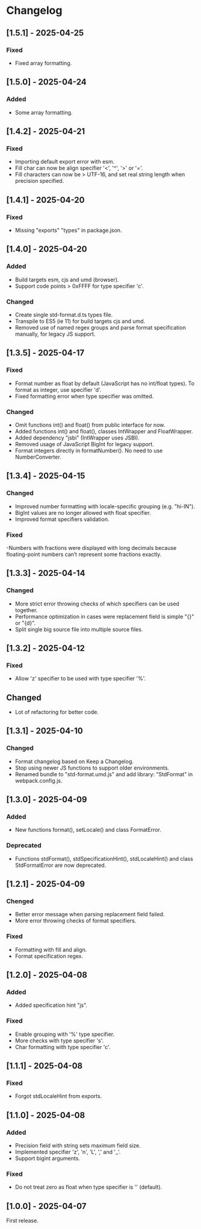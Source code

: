 # Changelog
## [1.5.1] - 2025-04-25
### Fixed
- Fixed array formatting.

## [1.5.0] - 2025-04-24
### Added
- Some array formatting.

## [1.4.2] - 2025-04-21
### Fixed
- Importing default export error with esm.
- Fill char can now be align specifier '<', '^', '>' or '='.
- Fill characters can now be > UTF-16, and set real string length when precision specified. 

## [1.4.1] - 2025-04-20
### Fixed
- Missing "exports" "types" in package.json.

## [1.4.0] - 2025-04-20
### Added
- Build targets esm, cjs and umd (browser). 
- Support code points > 0xFFFF for type specifier 'c'.
### Changed
- Create single std-format.d.ts types file.
- Transpile to ES5 (ie 11) for build targets cjs and umd.
- Removed use of named regex groups and parse format specification manually, for legacy JS support.

## [1.3.5] - 2025-04-17
### Fixed
- Format number as float by default (JavaScript has no int/float types). To format as integer, use specifier 'd'.
- Fixed formatting error when type specifier was omitted.
### Changed
- Omit functions int() and float() from public interface for now.
- Added functions int() and float(), classes IntWrapper and FloatWrapper.
- Added dependency "jsbi" (IntWrapper uses JSBI).
- Removed usage of JavaScript BigInt for legacy support.
- Format integers directly in formatNumber(). No need to use NumberConverter.

## [1.3.4] - 2025-04-15
### Changed
- Improved number formatting with locale-specific grouping (e.g. "hi-IN").
- BigInt values are no longer allowed with float specifier.
- Improved format specifiers validation.
### Fixed
-Numbers with fractions were displayed with long decimals because floating-point numbers can’t represent some fractions exactly.

## [1.3.3] - 2025-04-14
### Changed
- More strict error throwing checks of which specifiers can be used together.
- Performance optimization in cases were replacement field is simple "{}" or "{d}".
- Split single big source file into multiple source files.

## [1.3.2] - 2025-04-12
### Fixed
- Allow 'z' specifier to be used with type specifier '%'.
## Changed
- Lot of refactoring for better code.

## [1.3.1] - 2025-04-10
### Changed
- Format changelog based on Keep a Changelog.
- Stop using newer JS functions to support older environments.
- Renamed bundle to "std-format.umd.js" and add library: "StdFormat" in webpack.config.js.

## [1.3.0] - 2025-04-09
### Added
- New functions format(), setLocale() and class FormatError.
### Deprecated
- Functions stdFormat(), stdSpecificationHint(), stdLocaleHint() and class StdFormatError are now deprecated.

## [1.2.1] - 2025-04-09
### Chenged
- Better error message when parsing replacement field failed.
- More error throwing checks of format specifiers.
### Fixed
- Formatting with fill and align.
- Format specification regex.

## [1.2.0] - 2025-04-08
### Added
- Added specification hint "js".
### Fixed
- Enable grouping with '%' type specifier.
- More checks with type specifier 's'.
- Char formatting with type specifier 'c'.

## [1.1.1] - 2025-04-08
### Fixed
- Forgot stdLocaleHint from exports.

## [1.1.0] - 2025-04-08
### Added
- Precision field with string sets maximum field size.
- Implemented specifier 'z', 'n', 'L', ',' and '_'.
- Support bigint arguments.
### Fixed
- Do not treat zero as float when type specifier is '' (default).

## [1.0.0] - 2025-04-07
First release.